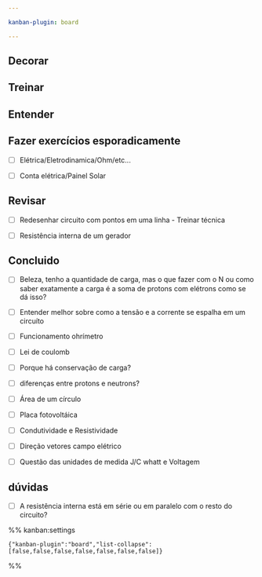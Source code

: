 ```yaml
---

kanban-plugin: board

---
```


## Decorar



## Treinar



## Entender



## Fazer exercícios esporadicamente

- [ ] Elétrica/Eletrodinamica/Ohm/etc...
- [ ] Conta elétrica/Painel Solar


## Revisar

- [ ] Redesenhar circuito com pontos em uma linha - Treinar técnica
- [ ] Resistência interna de um gerador


## Concluido

- [ ] Beleza, tenho a quantidade de carga, mas o que fazer com o N ou como saber exatamente a carga é a soma de protons com elétrons como se dá isso?
- [ ] Entender melhor sobre como a tensão e a corrente se espalha em um circuíto
- [ ] Funcionamento ohrímetro
- [ ] Lei de coulomb
- [ ] Porque há conservação de carga?
- [ ] diferenças entre protons e neutrons?
- [ ] Área de um círculo
- [ ] Placa fotovoltáica
- [ ] Condutividade e Resistividade
- [ ] Direção vetores campo elétrico
- [ ] Questão das unidades de medida J/C whatt e Voltagem


## dúvidas

- [ ] A resistência interna está em série ou em paralelo com o resto do circuito?




%% kanban:settings
```
{"kanban-plugin":"board","list-collapse":[false,false,false,false,false,false,false]}
```
%%